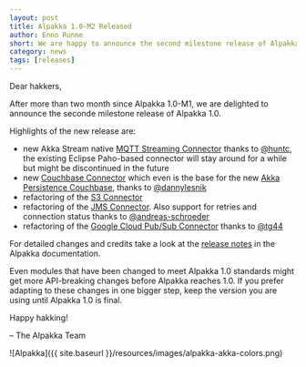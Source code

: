 ```yaml
---
layout: post
title: Alpakka 1.0-M2 Released
author: Enno Runne
short: We are happy to announce the second milestone release of Alpakka 1.0
category: news
tags: [releases]
---
```


Dear hakkers,

After more than two month since Alpakka 1.0-M1, we are delighted to announce the seconde milestone release of Alpakka 1.0.

Highlights of the new release are:

 * new Akka Stream native [MQTT Streaming Connector](https://doc.akka.io/docs/alpakka/1.0-M2/mqtt-streaming.html) thanks to [@huntc](https://github.com/huntc), the existing Eclipse Paho-based connector will stay around for a while but might be discontinued in the future
 * new [Couchbase Connector](https://doc.akka.io/docs/alpakka/1.0-M2/couchbase.html) which even is the base for the new [Akka Persistence Couchbase](https://doc.akka.io/docs/akka-persistence-couchbase/current/), thanks to [@dannylesnik](https://github.com/dannylesnik) 
 * refactoring of the [S3 Connector](https://doc.akka.io/docs/alpakka/1.0-M2/s3.html)
 * refactoring of the [JMS Connector](https://doc.akka.io/docs/alpakka/1.0-M2/jms/index.html).
   Also support for retries and connection status thanks to [@andreas-schroeder](https://github.com/andreas-schroeder)
 * refactoring of the [Google Cloud Pub/Sub Connector](https://doc.akka.io/docs/alpakka/1.0-M2/google-cloud-pub-sub.html) thanks to [@tg44](https://github.com/tg44)
 
For detailed changes and credits take a look at the [release notes](https://doc.akka.io/docs/alpakka/current/release-notes/1.0-M2.html) in the Alpakka documentation.

Even modules that have been changed to meet Alpakka 1.0 standards might get more API-breaking changes before Alpakka reaches 1.0. If you prefer adapting to these changes in one bigger step, keep the version you are using until Alpakka 1.0 is final.

Happy hakking!

– The Alpakka Team

![Alpakka]({{ site.baseurl }}/resources/images/alpakka-akka-colors.png)
